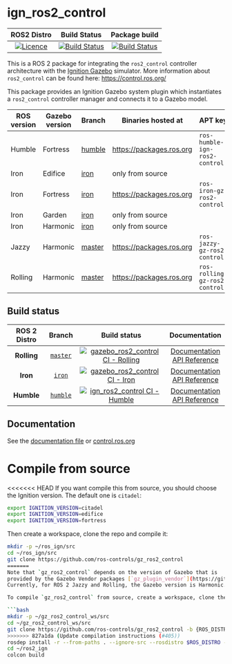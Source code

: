 # ign_ros2_control

ROS2 Distro | Build Status | Package build |
:---------: | :----: | :----------: |
[![Licence](https://img.shields.io/badge/License-Apache%202.0-blue.svg)](https://opensource.org/licenses/Apache-2.0) |  [![Build Status](https://build.ros2.org/buildStatus/icon?job=Hdev__ign_ros2_control__ubuntu_jammy_amd64)](https://build.ros2.org/job/Hdev__ign_ros2_control__ubuntu_jammy_amd64/) |  [![Build Status](https://build.ros2.org/buildStatus/icon?job=Hbin_uJ64__ign_ros2_control__ubuntu_jammy_amd64__binary)](https://build.ros2.org/job/Hbin_uJ64__ign_ros2_control__ubuntu_jammy_amd64__binary/) |

This is a ROS 2 package for integrating the `ros2_control` controller architecture with the [Ignition Gazebo](http://ignitionrobotics.org/) simulator.
More information about `ros2_control` can be found here: https://control.ros.org/

This package provides an Ignition Gazebo system plugin which instantiates a `ros2_control` controller manager and connects it to a Gazebo model.

ROS version | Gazebo version | Branch | Binaries hosted at | APT key
-- | -- | -- | -- | --
Humble | Fortress | [humble](https://github.com/ros-controls/gz_ros2_control/tree/humble) | https://packages.ros.org | `ros-humble-ign-ros2-control`
Iron | Edifice | [iron](https://github.com/ros-controls/gz_ros2_control/tree/iron) | only from source |
Iron | Fortress | [iron](https://github.com/ros-controls/gz_ros2_control/tree/iron) | https://packages.ros.org | `ros-iron-gz-ros2-control`
Iron | Garden | [iron](https://github.com/ros-controls/gz_ros2_control/tree/iron) | only from source |
Iron | Harmonic | [iron](https://github.com/ros-controls/gz_ros2_control/tree/iron) | only from source |
Jazzy | Harmonic | [master](https://github.com/ros-controls/gz_ros2_control/tree/master) | https://packages.ros.org | `ros-jazzy-gz-ros2-control`
Rolling | Harmonic | [master](https://github.com/ros-controls/gz_ros2_control/tree/master) | https://packages.ros.org | `ros-rolling-gz-ros2-control`

## Build status

ROS 2 Distro | Branch | Build status | Documentation
:----------: | :----: | :----------: | :-----------:
**Rolling** | [`master`](https://github.com/ros-controls/gz_ros2_control/tree/master) | [![gazebo_ros2_control CI - Rolling](https://github.com/ros-controls/gz_ros2_control/actions/workflows/ci-rolling.yaml/badge.svg?branch=master)](https://github.com/ros-controls/gz_ros2_control/actions/workflows/ci-rolling.yaml) | [Documentation](https://control.ros.org/master/index.html) <br /> [API Reference](https://control.ros.org/master/doc/api/index.html)
**Iron** | [`iron`](https://github.com/ros-controls/gz_ros2_control/tree/iron) | [![gazebo_ros2_control CI - Iron](https://github.com/ros-controls/gz_ros2_control/actions/workflows/ci-iron.yaml/badge.svg?branch=iron)](https://github.com/ros-controls/gz_ros2_control/actions/workflows/ci-iron.yaml) | [Documentation](https://control.ros.org/iron/index.html) <br /> [API Reference](https://control.ros.org/iron/doc/api/index.html)
**Humble** | [`humble`](https://github.com/ros-controls/gz_ros2_control/tree/humble) | [![ign_ros2_control CI - Humble](https://github.com/ros-controls/gz_ros2_control/actions/workflows/ci-humble.yaml/badge.svg?branch=humble)](https://github.com/ros-controls/gz_ros2_control/actions/workflows/ci-humble.yaml) | [Documentation](https://control.ros.org/humble/index.html) <br /> [API Reference](https://control.ros.org/humble/doc/api/index.html)

## Documentation
See the [documentation file](doc/index.rst) or [control.ros.org](https://control.ros.org/master/doc/gz_ros2_control/doc/index.html)

# Compile from source

<<<<<<< HEAD
If you want compile this from source, you should choose the Ignition version. The default one is `citadel`:

```bash
export IGNITION_VERSION=citadel
export IGNITION_VERSION=edifice
export IGNITION_VERSION=fortress
```

Then create a workspace, clone the repo and compile it:

```bash
mkdir -p ~/ros_ign/src
cd ~/ros_ign/src
git clone https://github.com/ros-controls/gz_ros2_control
=======
Note that `gz_ros2_control` depends on the version of Gazebo that is
provided by the Gazebo Vendor packages [`gz_plugin_vendor`](https://github.com/gazebo-release/gz_plugin_vendor) and [`gz_sim_vendor`](https://github.com/gazebo-release/gz_sim_vendor).
Currently, for ROS 2 Jazzy and Rolling, the Gazebo version is Harmonic.

To compile `gz_ros2_control` from source, create a workspace, clone the correct branch of this repo and compile it:

```bash
mkdir -p ~/gz_ros2_control_ws/src
cd ~/gz_ros2_control_ws/src
git clone https://github.com/ros-controls/gz_ros2_control -b {ROS_DISTRO}
>>>>>>> 827a1da (Update compilation instructions (#405))
rosdep install -r --from-paths . --ignore-src --rosdistro $ROS_DISTRO -y
cd ~/ros2_ign
colcon build
```
